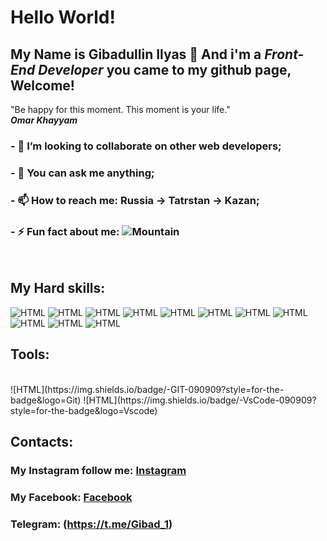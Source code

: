# <h1>Hello World!</h1> 
 ## My Name is **Gibadullin Ilyas** 👋 And i'm a *Front-End Developer* you came to my github page, Welcome!
 
 
  "Be happy for this moment. This moment is your life."<br>
           ***Omar Khayyam***
   
### - 👯 I’m looking to collaborate on other web developers;
### - 💬 You can ask me anything;
### - 📫 How to reach me: Russia -> Tatrstan -> Kazan;
### - ⚡ Fun fact about me: ![Mountain](https://user-images.githubusercontent.com/83646621/125064998-ee81fd00-e0b9-11eb-983c-d5acbf0c2779.png)

<br>

   
## My Hard skills: <br>
![HTML](https://img.shields.io/badge/-HTML-090909?style=for-the-badge&logo=html5) 
![HTML](https://img.shields.io/badge/-CSS-090909?style=for-the-badge&logo=css3)
![HTML](https://img.shields.io/badge/-JavaScript-090909?style=for-the-badge&logo=javascript)
![HTML](https://img.shields.io/badge/-SASS-090909?style=for-the-badge&logo=sass)
![HTML](https://img.shields.io/badge/-BOOTSTRAP-090909?style=for-the-badge&logo=bootstrap)
![HTML](https://img.shields.io/badge/-NPM-090909?style=for-the-badge&logo=npm)
![HTML](https://img.shields.io/badge/-JQUERY-090909?style=for-the-badge&logo=jQuery)
![HTML](https://img.shields.io/badge/-GULP-090909?style=for-the-badge&logo=gulp)
![HTML](https://img.shields.io/badge/-WEBPACK-090909?style=for-the-badge&logo=webpack)
![HTML](https://img.shields.io/badge/-REACT-090909?style=for-the-badge&logo=react)
![HTML](https://img.shields.io/badge/-REDUX-090909?style=for-the-badge&logo=redux)


## Tools: 
<br>
![HTML](https://img.shields.io/badge/-GIT-090909?style=for-the-badge&logo=Git)
![HTML](https://img.shields.io/badge/-VsCode-090909?style=for-the-badge&logo=Vscode)


## Contacts:
 ### My Instagram follow me: [Instagram](https://www.instagram.com/gibadullin_ilyas/) 
 ### My Facebook: [Facebook](https://www.facebook.com/profile.php?id=100008774297453)
 ### Telegram: (https://t.me/Gibad_1)
 

